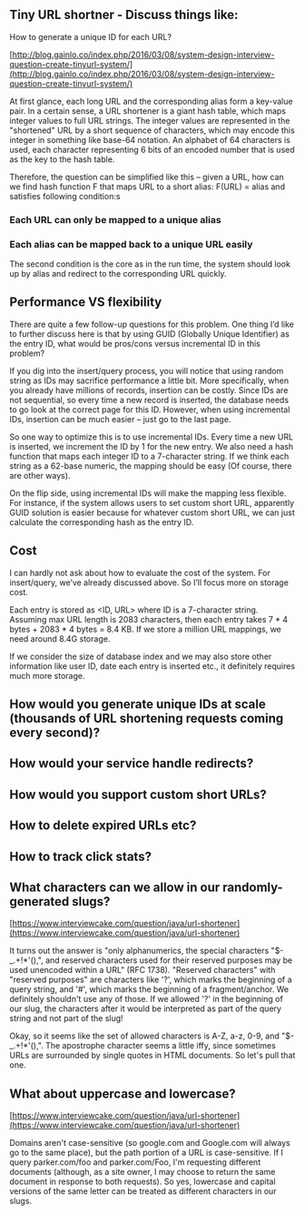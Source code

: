 ## Tiny URL shortner - Discuss things like:

How to generate a unique ID for each URL?

[http://blog.gainlo.co/index.php/2016/03/08/system-design-interview-question-create-tinyurl-system/](http://blog.gainlo.co/index.php/2016/03/08/system-design-interview-question-create-tinyurl-system/)

At first glance, each long URL and the corresponding alias form a key-value pair.
In a certain sense, a URL shortener is a giant hash table, which maps integer values to full URL strings.  The integer values are represented in the "shortened" URL by a short sequence of characters, which may encode this integer in something like base-64 notation.  An alphabet of 64 characters is used, each character representing 6 bits of an encoded number that is used as the key to the hash table.

Therefore, the question can be simplified like this – given a URL, how can we find hash function F that maps URL to a short alias:
F(URL) = alias
and satisfies following condition:s

###  Each URL can only be mapped to a unique alias

### Each alias can be mapped back to a unique URL easily
The second condition is the core as in the run time, the system should look up by alias and redirect to the corresponding URL quickly.

## Performance VS flexibility

There are quite a few follow-up questions for this problem. One thing I’d like to further discuss here is that by using GUID (Globally Unique Identifier) as the entry ID, what would be pros/cons versus incremental ID in this problem?

If you dig into the insert/query process, you will notice that using random string as IDs may sacrifice performance a little bit. More specifically, when you already have millions of records, insertion can be costly. Since IDs are not sequential, so every time a new record is inserted, the database needs to go look at the correct page for this ID. However, when using incremental IDs, insertion can be much easier – just go to the last page.

So one way to optimize this is to use incremental IDs. Every time a new URL is inserted, we increment the ID by 1 for the new entry. We also need a hash function that maps each integer ID to a 7-character string. If we think each string as a 62-base numeric, the mapping should be easy (Of course, there are other ways).

On the flip side, using incremental IDs will make the mapping less flexible. For instance, if the system allows users to set custom short URL, apparently GUID solution is easier because for whatever custom short URL, we can just calculate the corresponding hash as the entry ID.

## Cost

I can hardly not ask about how to evaluate the cost of the system. For insert/query, we’ve already discussed above. So I’ll focus more on storage cost.

Each entry is stored as <ID, URL> where ID is a 7-character string. Assuming max URL length is 2083 characters, then each entry takes 7 * 4 bytes + 2083 * 4 bytes = 8.4 KB. If we store a million URL mappings, we need around 8.4G storage.

If we consider the size of database index and we may also store other information like user ID, date each entry is inserted etc., it definitely requires much more storage.


## How would you generate unique IDs at scale (thousands of URL shortening requests coming every second)?

## How would your service handle redirects?

## How would you support custom short URLs?

## How to delete expired URLs etc?

## How to track click stats?

## What characters can we allow in our randomly-generated slugs?
[https://www.interviewcake.com/question/java/url-shortener](https://www.interviewcake.com/question/java/url-shortener)

It turns out the answer is "only alphanumerics, the special characters "$-_.+!*'(),", and reserved characters used for their reserved purposes may be used unencoded within a URL" (RFC 1738). "Reserved characters" with "reserved purposes" are characters like '?', which marks the beginning of a query string, and '#', which marks the beginning of a fragment/anchor. We definitely shouldn't use any of those. If we allowed '?' in the beginning of our slug, the characters after it would be interpreted as part of the query string and not part of the slug!

Okay, so it seems like the set of allowed characters is A-Z, a-z, 0-9, and "$-_.+!*'(),". The apostrophe character seems a little iffy, since sometimes URLs are surrounded by single quotes in HTML documents. So let's pull that one.

## What about uppercase and lowercase?

[https://www.interviewcake.com/question/java/url-shortener](https://www.interviewcake.com/question/java/url-shortener)

Domains aren't case-sensitive (so google.com and Google.com will always go to the same place), but the path portion of a URL is case-sensitive. If I query parker.com/foo and parker.com/Foo, I'm requesting different documents (although, as a site owner, I may choose to return the same document in response to both requests). So yes, lowercase and capital versions of the same letter can be treated as different characters in our slugs.
